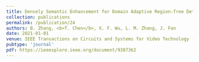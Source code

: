 ```yaml
---
title: Densely Semantic Enhancement for Domain Adaptive Region-free Detectors
collection: publications
permalink: /publication/24
authors: B. Zhang, <b>T. Chen</b>, X. F. Wu, L. M. Zhang, J. Fan
date: 2021-01-01
venue: IEEE Transactions on Circuits and Systems for Video Technology (T-CSVT)
pubtype: 'journal'
pdf: https://ieeexplore.ieee.org/document/9387362
---
```


<!-- paperurl: 'http://academicpages.github.io/files/paper1.pdf'
citation: 'Your Name, You. (2009). &quot;Paper Title Number 1.&quot; <i>Journal 1</i>. 1(1).' -->
<!-- [Download paper here](http://academicpages.github.io/files/paper1.pdf) -->

